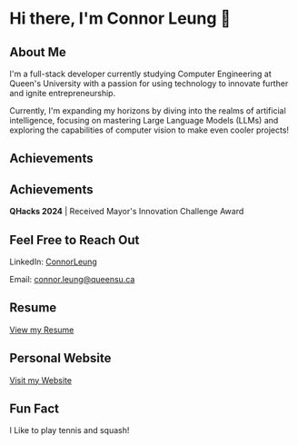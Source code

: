 <!--
**connor-leung/connor-leung** is a ✨ _special_ ✨ repository because its `README.md` (this file) appears on your GitHub profile.

Here are some ideas to get you started:

- 🔭 I’m currently working on ...
- 🌱 I’m currently learning ...
- 👯 I’m looking to collaborate on ...
- 🤔 I’m looking for help with ...
- 💬 Ask me about ...
- 📫 How to reach me: ...
- 😄 Pronouns: ...
- ⚡ Fun fact: ...
-->

# Hi there, I'm Connor Leung 👋

## About Me
I'm a full-stack developer currently studying Computer Engineering at Queen's University with a passion for using technology to innovate further and ignite entrepreneurship.

Currently, I'm expanding my horizons by diving into the realms of artificial intelligence, focusing on mastering Large Language Models (LLMs) and exploring the capabilities of computer vision to make even cooler projects!

## Achievements 

## Achievements 
**QHacks 2024** | Received Mayor's Innovation Challenge Award

## Feel Free to Reach Out
LinkedIn: [ConnorLeung](https://www.linkedin.com/in/connorleung/)

Email: connor.leung@queensu.ca

## Resume
[View my Resume](https://drive.google.com/file/d/1GyXQaNuuA8Q71N557TXbyG9LZI4-DcsU/view?usp=sharing)

## Personal Website
[Visit my Website](http://www.connorleung.com)

## Fun Fact
I Like to play tennis and squash! 
